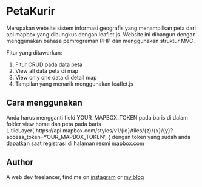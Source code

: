 # PetaKurir
Merupakan website sistem informasi geografis yang menampilkan peta dari api mapbox yang dibungkus dengan leaflet.js. Website ini dibangun dengan menggunakan bahasa pemrograman PHP dan menggunakan struktur MVC.

Fitur yang ditawarkan:
<ol>
  <li>Fitur CRUD pada data peta</li>
  <li>View all data peta di map</li>
  <li>View only one data di detail map</li>
  <li>Tampilan yang menarik menggunakan leaflet.js</li>
</ol>
<h2>Cara menggunakan</h2>
Anda harus mengganti field YOUR_MAPBOX_TOKEN pada baris di dalam folder view home dan peta pada baris 
L.tileLayer('https://api.mapbox.com/styles/v1/{id}/tiles/{z}/{x}/{y}?access_token=YOUR_MAPBOX_TOKEN', {
dengan token yang sudah anda dapatkan saat registrasi di halaman resmi <a href="https://www.mapbox.com/">mapbox.com</a>

<h2>Author</h2>
A web dev freelancer, find me on <a href="https://www.instagram.com/rizkitrisna.ra">instagram</a> or <a href="http://ikitekno.com/">my blog</a>
